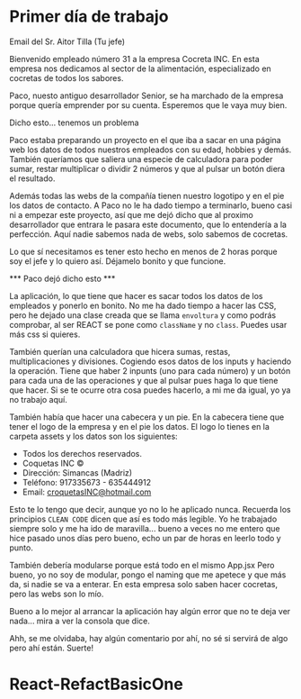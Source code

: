 # Primer día de trabajo

Email del Sr. Aitor Tilla (Tu jefe)

Bienvenido empleado número 31 a la empresa Cocreta INC. En esta empresa nos dedicamos al sector de la alimentación, especializado en cocretas de todos los sabores.

Paco, nuesto antiguo desarrollador Senior, se ha marchado de la empresa porque quería emprender por su cuenta. Esperemos que le vaya muy bien.

Dicho esto... tenemos un problema

Paco estaba preparando un proyecto en el que iba a sacar en una página web los datos de todos nuestros empleados con su edad, hobbies y demás. 
También queríamos que saliera una especie de calculadora para poder sumar, restar multiplicar o dividir 2 números y que al pulsar un botón diera el resultado.

Además todas las webs de la compañía tienen nuestro logotipo y en el pie los datos de contacto.
A Paco no le ha dado tiempo a terminarlo, bueno casi ni a empezar este proyecto, así que me dejó dicho que al proximo desarrollador que entrara le pasara este documento, que lo entendería a la perfección. Aquí nadie sabemos nada de webs, solo sabemos de cocretas.

Lo que sí necesitamos es tener esto hecho en menos de 2 horas porque soy el jefe y lo quiero así.
Déjamelo bonito y que funcione. 

*** Paco dejó dicho esto ***

La aplicación, lo que tiene que hacer es sacar todos los datos de los empleados y ponerlo en bonito. No me ha dado tiempo a hacer las CSS, pero he dejado una clase creada que se llama `envoltura` y como podrás comprobar, al ser REACT se pone como `className` y no `class`. Puedes usar más css si quieres.

También querían una calculadora que hicera sumas, restas, multiplicaciones y divisiones. Cogiendo esos datos de los inputs y haciendo la operación. Tiene que haber 2 inpunts (uno para cada número) y un botón para cada una de las operaciones y que al pulsar pues haga lo que tiene que hacer. Si se te ocurre otra cosa puedes hacerlo, a mi me da igual, yo ya no trabajo aquí. 

También había que hacer una cabecera y un pie.
En la cabecera tiene que tener el logo de la empresa y en el pie los datos. El logo lo tienes en la carpeta assets y los datos son los siguientes:

- Todos los derechos reservados. 
- Coquetas INC ©  
- Dirección: Simancas (Madriz)
- Teléfono: 917335673 - 635444912 
- Email: croquetasINC@hotmail.com

Esto te lo tengo que decir, aunque yo no lo he aplicado nunca. Recuerda los principios `CLEAN CODE` dicen que así es todo más legible. Yo he trabajado siempre solo y me ha ido de maravilla... bueno a veces no me entero que hice pasado unos días pero bueno, echo un par de horas en leerlo todo y punto.

También debería modularse porque está todo en el mismo App.jsx
Pero bueno, yo no soy de modular, pongo el naming que me apetece y que más da, si nadie se va a enterar. En esta empresa solo saben hacer cocretas, pero las webs son lo mío.

Bueno a lo mejor al arrancar la aplicación hay algún error que no te deja ver nada... mira a ver la consola que dice.

Ahh, se me olvidaba, hay algún comentario por ahí, no sé si servirá de algo pero ahí están.
Suerte!


# React-RefactBasicOne
